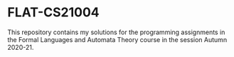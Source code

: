 # FLAT-CS21004
This repository contains my solutions for the programming assignments in the Formal Languages and Automata Theory course in the session Autumn 2020-21.
